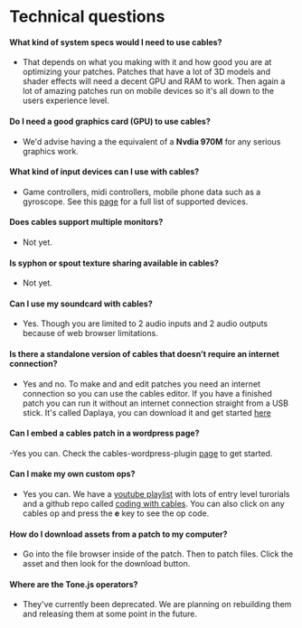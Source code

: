 # Technical questions

#### What kind of system specs would I need to use cables?

- That depends on what you making with it and how good you are at optimizing your patches.
Patches that have a lot of 3D models and shader effects will need a decent GPU and RAM to work.
Then again a lot of amazing patches run on mobile devices so it's all down to the users experience level.

#### Do I need a good graphics card (GPU) to use cables?

- We'd advise having a the equivalent of a **Nvdia 970M** for any serious graphics work.

#### What kind of input devices can I use with cables?

- Game controllers, midi controllers, mobile phone data such as a gyroscope. See this [page](https://cables.gl/ops/Ops.Device) for a full list of supported devices.

#### Does cables support multiple monitors?

- Not yet. 

#### Is syphon or spout texture sharing available in cables?

- Not yet.

#### Can I use my soundcard with cables?

- Yes. Though you are limited to 2 audio inputs and 2 audio outputs because of web browser limitations.

#### Is there a standalone version of cables that doesn’t require an internet connection?

- Yes and no. To make and and edit patches you need an internet connection so you can use the cables editor. 
If you have a finished patch you can run it without an internet connection straight from a USB stick. 
It's called Daplaya, you can download it and get started [here](https://github.com/cables-gl/cables-daplaya)

#### Can I embed a cables patch in a wordpress page?

-Yes you can. Check the cables-wordpress-plugin [page](https://github.com/cables-gl/cables-wordpress-plugin) to get started.  

#### Can I make my own custom ops?

- Yes you can. We have a [youtube playlist](https://www.youtube.com/watch?v=vJ47_rYdezU&list=PLYimpE2xWgBvKQg65p9q5sa2jJaHGO7Ka&index=2&t=0s) with lots of entry level turorials and a github repo called [coding with cables](https://github.com/cables-gl/coding-with-cables).
You can also click on any cables op and press the **e** key to see the op code.

#### How do I download assets from a patch to my computer?

- Go into the file browser inside of the patch. Then to patch files. Click the asset and then look for the download button.

#### Where are the Tone.js operators?

- They've currently been deprecated. We are planning on rebuilding them and releasing them at some point in the future.


